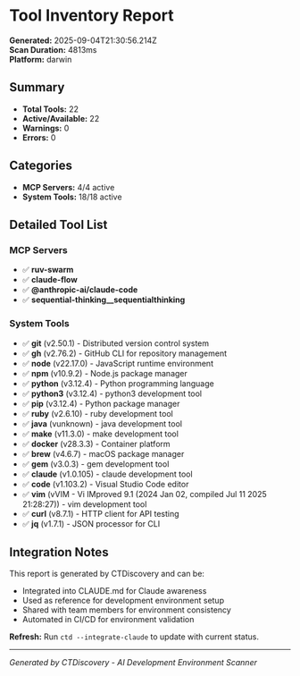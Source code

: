 # Tool Inventory Report

**Generated:** 2025-09-04T21:30:56.214Z  
**Scan Duration:** 4813ms  
**Platform:** darwin

## Summary

- **Total Tools:** 22
- **Active/Available:** 22
- **Warnings:** 0
- **Errors:** 0

## Categories

- **MCP Servers:** 4/4 active
- **System Tools:** 18/18 active

## Detailed Tool List

### MCP Servers

- ✅ **ruv-swarm**
- ✅ **claude-flow**
- ✅ **@anthropic-ai/claude-code**
- ✅ **sequential-thinking__sequentialthinking**

### System Tools

- ✅ **git** (v2.50.1) - Distributed version control system
- ✅ **gh** (v2.76.2) - GitHub CLI for repository management
- ✅ **node** (v22.17.0) - JavaScript runtime environment
- ✅ **npm** (v10.9.2) - Node.js package manager
- ✅ **python** (v3.12.4) - Python programming language
- ✅ **python3** (v3.12.4) - python3 development tool
- ✅ **pip** (v3.12.4) - Python package manager
- ✅ **ruby** (v2.6.10) - ruby development tool
- ✅ **java** (vunknown) - java development tool
- ✅ **make** (v11.3.0) - make development tool
- ✅ **docker** (v28.3.3) - Container platform
- ✅ **brew** (v4.6.7) - macOS package manager
- ✅ **gem** (v3.0.3) - gem development tool
- ✅ **claude** (v1.0.105) - claude development tool
- ✅ **code** (v1.103.2) - Visual Studio Code editor
- ✅ **vim** (vVIM - Vi IMproved 9.1 (2024 Jan 02, compiled Jul 11 2025 21:28:27)) - vim development tool
- ✅ **curl** (v8.7.1) - HTTP client for API testing
- ✅ **jq** (v1.7.1) - JSON processor for CLI


## Integration Notes

This report is generated by CTDiscovery and can be:
- Integrated into CLAUDE.md for Claude awareness
- Used as reference for development environment setup
- Shared with team members for environment consistency
- Automated in CI/CD for environment validation

**Refresh:** Run `ctd --integrate-claude` to update with current status.

---
*Generated by CTDiscovery - AI Development Environment Scanner*
